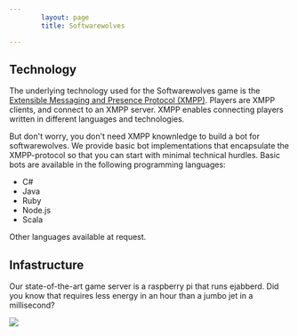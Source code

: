 ```yaml
---
        layout: page
        title: Softwarewolves

---
```


Technology
----------
<style typ="text/css">
    #menu_technology, #menu_technology a, #menu_technology a:visited, #menu_technology a:hover {
        background: #202021;
        color:white;
        font-weight:normal;
    }
</style>
The underlying technology used for the Softwarewolves game is the [Extensible Messaging and Presence Protocol (XMPP)](http://en.wikipedia.org/wiki/XMPP). Players are XMPP clients, and connect to an XMPP server. XMPP enables connecting players written in different languages and technologies.

But don't worry, you don't need XMPP knownledge to build a bot for softwarewolves. We provide basic bot implementations that encapsulate the XMPP-protocol so that you can start with minimal technical hurdles. Basic bots are available in the following programming languages:
- C#
- Java
- Ruby
- Node.js
- Scala

Other languages available at request.
 
Infastructure
---
Our state-of-the-art game server is a raspberry pi that runs ejabberd. Did you know that requires less energy in an hour than a jumbo jet in a millisecond?

![](https://raw.github.com/softwarewolves/softwarewolves.github.io/master/images/pi.jpg)